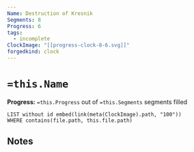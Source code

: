 ```yaml
---
Name: Destruction of Kresnik
Segments: 8
Progress: 6
tags:
  - incomplete
ClockImage: "[[progress-clock-8-6.svg]]"
forgedkind: clock
---
```


# `=this.Name`
**Progress:** `=this.Progress` out of `=this.Segments` segments filled

```dataview
LIST without id embed(link(meta(ClockImage).path, "100"))
WHERE contains(file.path, this.file.path)
```

## Notes
